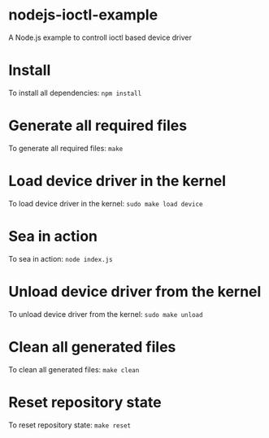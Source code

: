 # nodejs-ioctl-example

A Node.js example to controll ioctl based device driver

# Install

To install all dependencies: ```npm install```

# Generate all required files

To generate all required files: ```make```

# Load device driver in the kernel

To load device driver in the kernel: ```sudo make load device```

# Sea in action

To sea in action: ```node index.js```

# Unload device driver from the kernel

To unload  device driver from the kernel: ```sudo make unload```

# Clean all generated files

To clean all generated files: ```make clean```

# Reset repository state

To reset repository state: ```make reset```